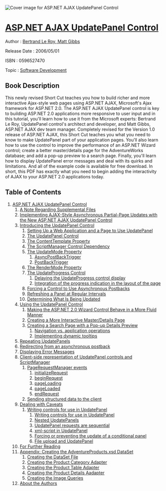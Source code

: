 ![Cover image for ASP.NET AJAX UpdatePanel Control](https://imgdetail.ebookreading.net/cover/cover/software_development/EB0596527470.jpg)

[ASP.NET AJAX UpdatePanel Control](https://ebookreading.net/view/book/ASP.NET+AJAX+UpdatePanel+Control-EB0596527470_1.html "ASP.NET AJAX UpdatePanel Control")
====================================================================================================================

Author : [Bertrand Le Roy](https://ebookreading.net/search/author/Bertrand+Le+Roy),[ Matt Gibbs](https://ebookreading.net/search/author/+Matt+Gibbs)

Release Date : 2006/05/01

ISBN : 0596527470

Topic : [Software Development](https://ebookreading.net/search/category/software-development)

Book Description
-----------------

This newly revised Short Cut teaches you how to build richer and more interactive Ajax-style web pages using ASP.NET AJAX, Microsoft's Ajax framework for ASP.NET 2.0. The ASP.NET AJAX UpdatePanel control is key to building ASP.NET 2.0 applications more responsive to user input and in this tutorial, you'll learn how to use it from the Microsoft experts: Bertrand Le Roy, UpdatePanel control's architect and developer, and Matt Gibbs, ASP.NET AJAX dev team manager.
Completely revised for the Version 1.0 release of ASP.NET AJAX, this Short Cut teaches you what you need to know to make UpdatePanel part of your application pages. You'll also learn how to use the control to improve the performance of an ASP.NET Wizard control; create a better master/details page for the AdventureWorks database; and add a pop-up preview to a search page. Finally, you'll learn how to display UpdatePanel error messages and deal with its quirks and limitations. And all of the example code is available for free download. In short, this PDF has exactly what you need to begin adding the interactivity of AJAX to your ASP.NET 2.0 applications today.
              
Table of Contents
-----------------

1. [ASP.NET AJAX UpdatePanel Control](https://ebookreading.net/view/book/ASP.NET+AJAX+UpdatePanel+Control-EB0596527470_2.html)
    1. [A Note Regarding Supplemental Files](https://ebookreading.net/view/book/ASP.NET+AJAX+UpdatePanel+Control-EB0596527470_3.html)
    1. [Implementing AJAX-Style Asynchronous Partial-Page Updates with the New ASP.NET AJAX UpdatePanel Control](https://ebookreading.net/view/book/ASP.NET+AJAX+UpdatePanel+Control-EB0596527470_2.html#implementing_ajax_s)
    1. [Introducing the UpdatePanel Control](https://ebookreading.net/view/book/ASP.NET+AJAX+UpdatePanel+Control-EB0596527470_4.html)
        1. [Setting Up a Web Application and a Page to Use UpdatePanel](https://ebookreading.net/view/book/ASP.NET+AJAX+UpdatePanel+Control-EB0596527470_4.html#setting_up_a_web_ap)
        1. [The UpdatePanel Control](https://ebookreading.net/view/book/ASP.NET+AJAX+UpdatePanel+Control-EB0596527470_4.html#the_updatepanel_con)
        1. [The ContentTemplate Property](https://ebookreading.net/view/book/ASP.NET+AJAX+UpdatePanel+Control-EB0596527470_4.html#the_contenttemplate)
        1. [The ScriptManager Control Dependency](https://ebookreading.net/view/book/ASP.NET+AJAX+UpdatePanel+Control-EB0596527470_4.html#the_scriptmanager_c)
        1. [The UpdateMode Property](https://ebookreading.net/view/book/ASP.NET+AJAX+UpdatePanel+Control-EB0596527470_4.html#the_updatemode_prop)
            1. [AsyncPostBackTrigger](https://ebookreading.net/view/book/ASP.NET+AJAX+UpdatePanel+Control-EB0596527470_4.html#asyncpostbacktrigge)
            1. [PostBackTrigger](https://ebookreading.net/view/book/ASP.NET+AJAX+UpdatePanel+Control-EB0596527470_4.html#postbacktrigger)
        1. [The RenderMode Property](https://ebookreading.net/view/book/ASP.NET+AJAX+UpdatePanel+Control-EB0596527470_4.html#the_rendermode_prop)
        1. [The UpdateProgress Control](https://ebookreading.net/view/book/ASP.NET+AJAX+UpdatePanel+Control-EB0596527470_4.html#the_updateprogress_)
            1. [Delaying the UpdateProgress control display](https://ebookreading.net/view/book/ASP.NET+AJAX+UpdatePanel+Control-EB0596527470_4.html#delaying_the_update)
            1. [Integration of the progress indication in the layout of the page](https://ebookreading.net/view/book/ASP.NET+AJAX+UpdatePanel+Control-EB0596527470_4.html#integration_of_the_)
        1. [Forcing a Control to Use Asynchronous Postbacks](https://ebookreading.net/view/book/ASP.NET+AJAX+UpdatePanel+Control-EB0596527470_4.html#forcing_a_control_t)
        1. [Refreshing a Panel at Regular Intervals](https://ebookreading.net/view/book/ASP.NET+AJAX+UpdatePanel+Control-EB0596527470_4.html#refreshing_a_panel_)
        1. [Determining What Is Being Updated](https://ebookreading.net/view/book/ASP.NET+AJAX+UpdatePanel+Control-EB0596527470_4.html#determining_what_is)
    1. [Using the UpdatePanel Control](https://ebookreading.net/view/book/ASP.NET+AJAX+UpdatePanel+Control-EB0596527470_5.html)
        1. [Making the ASP.NET 2.0 Wizard Control Behave in a More Fluid Manner](https://ebookreading.net/view/book/ASP.NET+AJAX+UpdatePanel+Control-EB0596527470_5.html#making_the_asp_net_)
        1. [Creating a More Interactive Master/Details Page](https://ebookreading.net/view/book/ASP.NET+AJAX+UpdatePanel+Control-EB0596527470_5.html#creating_a_more_int)
        1. [Creating a Search Page with a Pop-up Details Preview](https://ebookreading.net/view/book/ASP.NET+AJAX+UpdatePanel+Control-EB0596527470_5.html#creating_a_search_p)
            1. [Navigation vs. application operations](https://ebookreading.net/view/book/ASP.NET+AJAX+UpdatePanel+Control-EB0596527470_5.html#navigation_vs_appli)
            1. [Implementing dynamic tooltips](https://ebookreading.net/view/book/ASP.NET+AJAX+UpdatePanel+Control-EB0596527470_5.html#implementing_dynami)
    1. [Repeating UpdatePanels](https://ebookreading.net/view/book/ASP.NET+AJAX+UpdatePanel+Control-EB0596527470_6.html)
    1. [Redirecting from an asynchronous postback](https://ebookreading.net/view/book/ASP.NET+AJAX+UpdatePanel+Control-EB0596527470_7.html)
    1. [Displaying Error Messages](https://ebookreading.net/view/book/ASP.NET+AJAX+UpdatePanel+Control-EB0596527470_8.html)
    1. [Client-side representation of UpdatePanel controls and ScriptManager](https://ebookreading.net/view/book/ASP.NET+AJAX+UpdatePanel+Control-EB0596527470_9.html)
        1. [PageRequestManager events](https://ebookreading.net/view/book/ASP.NET+AJAX+UpdatePanel+Control-EB0596527470_9.html#pagerequestmanager_)
            1. [initializeRequest](https://ebookreading.net/view/book/ASP.NET+AJAX+UpdatePanel+Control-EB0596527470_9.html#initializerequest)
            1. [beginRequest](https://ebookreading.net/view/book/ASP.NET+AJAX+UpdatePanel+Control-EB0596527470_9.html#beginrequest)
            1. [pageLoading](https://ebookreading.net/view/book/ASP.NET+AJAX+UpdatePanel+Control-EB0596527470_9.html#pageloading)
            1. [pageLoaded](https://ebookreading.net/view/book/ASP.NET+AJAX+UpdatePanel+Control-EB0596527470_9.html#pageloaded)
            1. [endRequest](https://ebookreading.net/view/book/ASP.NET+AJAX+UpdatePanel+Control-EB0596527470_9.html#endrequest)
        1. [Sending structured data to the client](https://ebookreading.net/view/book/ASP.NET+AJAX+UpdatePanel+Control-EB0596527470_9.html#sending_structured_)
    1. [Dealing with Caveats](https://ebookreading.net/view/book/ASP.NET+AJAX+UpdatePanel+Control-EB0596527470_10.html)
        1. [Writing controls for use in UpdatePanel](https://ebookreading.net/view/book/ASP.NET+AJAX+UpdatePanel+Control-EB0596527470_10.html#writing_controls_fo)
            1. [Writing controls for use in UpdatePanel](https://ebookreading.net/view/book/ASP.NET+AJAX+UpdatePanel+Control-EB0596527470_10.html#writing_controls_fo)
            1. [Nested UpdatePanels](https://ebookreading.net/view/book/ASP.NET+AJAX+UpdatePanel+Control-EB0596527470_10.html#nested_updatepanels)
            1. [UpdatePanel requests are sequential](https://ebookreading.net/view/book/ASP.NET+AJAX+UpdatePanel+Control-EB0596527470_10.html#updatepanel_request)
            1. [xml-script in UpdatePanel](https://ebookreading.net/view/book/ASP.NET+AJAX+UpdatePanel+Control-EB0596527470_10.html#xml_script_in_updat)
            1. [Forcing or preventing the update of a conditional panel](https://ebookreading.net/view/book/ASP.NET+AJAX+UpdatePanel+Control-EB0596527470_10.html#forcing_or_preventi)
            1. [File upload and UpdatePanel](https://ebookreading.net/view/book/ASP.NET+AJAX+UpdatePanel+Control-EB0596527470_10.html#file_upload_and_upd)
    1. [For Further Reading](https://ebookreading.net/view/book/ASP.NET+AJAX+UpdatePanel+Control-EB0596527470_11.html)
    1. [Appendix: Creating the AdventureProducts.xsd DataSet](https://ebookreading.net/view/book/ASP.NET+AJAX+UpdatePanel+Control-EB0596527470_12.html)
        1. [Creating the DataSet File](https://ebookreading.net/view/book/ASP.NET+AJAX+UpdatePanel+Control-EB0596527470_12.html#creating_the_datase)
        1. [Creating the Product Category Adapter](https://ebookreading.net/view/book/ASP.NET+AJAX+UpdatePanel+Control-EB0596527470_12.html#creating_the_produc)
        1. [Creating the Product Table Adapter](https://ebookreading.net/view/book/ASP.NET+AJAX+UpdatePanel+Control-EB0596527470_12.html#creating_the_produc)
        1. [Creating the Product Details Aadapter](https://ebookreading.net/view/book/ASP.NET+AJAX+UpdatePanel+Control-EB0596527470_12.html#creating_the_produc)
        1. [Creating the Image Queries](https://ebookreading.net/view/book/ASP.NET+AJAX+UpdatePanel+Control-EB0596527470_12.html#creating_the_image_)
    1. [About the Authors](https://ebookreading.net/view/book/ASP.NET+AJAX+UpdatePanel+Control-EB0596527470_13.html)
